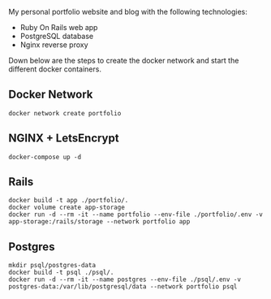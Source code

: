 My personal portfolio website and blog with the following technologies:
- Ruby On Rails web app
- PostgreSQL database
- Nginx reverse proxy

Down below are the steps to create the docker network and start the different docker containers.

## Docker Network
```shell
docker network create portfolio
```

## NGINX + LetsEncrypt
```shell
docker-compose up -d
```

## Rails
```shell
docker build -t app ./portfolio/.
docker volume create app-storage
docker run -d --rm -it --name portfolio --env-file ./portfolio/.env -v app-storage:/rails/storage --network portfolio app
```

## Postgres
```shell
mkdir psql/postgres-data
docker build -t psql ./psql/.
docker run -d --rm -it --name postgres --env-file ./psql/.env -v postgres-data:/var/lib/postgresql/data --network portfolio psql
```
